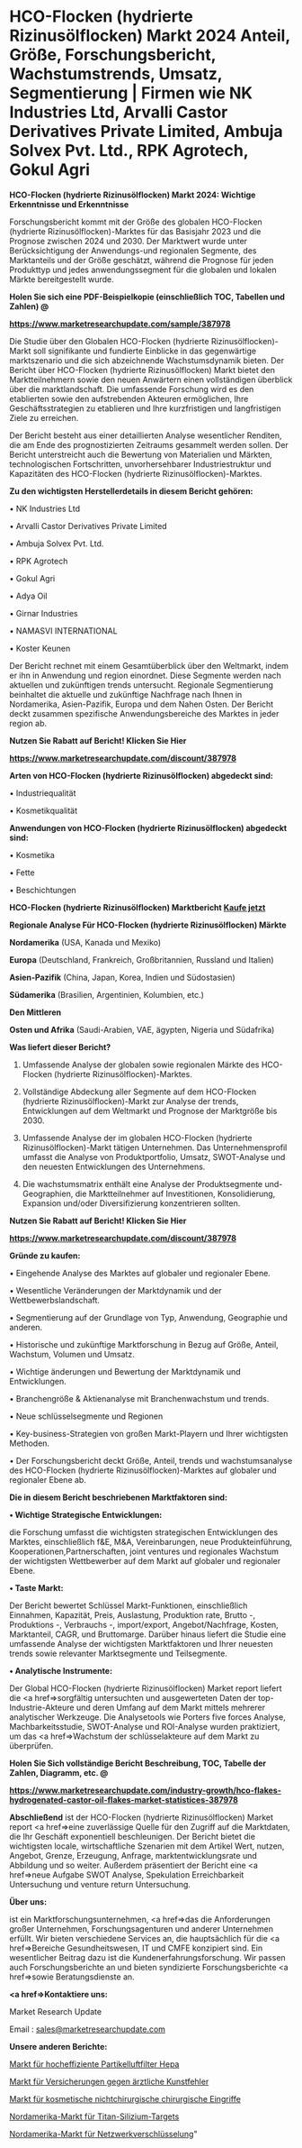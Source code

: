 # HCO-Flocken (hydrierte Rizinusölflocken) Markt 2024 Anteil, Größe, Forschungsbericht, Wachstumstrends, Umsatz, Segmentierung | Firmen wie NK Industries Ltd, Arvalli Castor Derivatives Private Limited, Ambuja Solvex Pvt. Ltd., RPK Agrotech, Gokul Agri

<strong>HCO-Flocken (hydrierte Rizinusölflocken) Markt 2024: Wichtige Erkenntnisse und Erkenntnisse</strong>

Forschungsbericht kommt mit der Größe des globalen HCO-Flocken (hydrierte Rizinusölflocken)-Marktes für das Basisjahr 2023 und die Prognose zwischen 2024 und 2030. Der Marktwert wurde unter Berücksichtigung der Anwendungs-und regionalen Segmente, des Marktanteils und der Größe geschätzt, während die Prognose für jeden Produkttyp und jedes anwendungssegment für die globalen und lokalen Märkte bereitgestellt wurde.



<strong>Holen Sie sich eine PDF-Beispielkopie (einschließlich TOC, Tabellen und Zahlen) @
</strong>

<strong><a href=https://www.marketresearchupdate.com/sample/387978>

<strong>https://www.marketresearchupdate.com/sample/387978</u></font></a></strong></strong>

Die Studie über den Globalen HCO-Flocken (hydrierte Rizinusölflocken)-Markt soll signifikante und fundierte Einblicke in das gegenwärtige marktszenario und die sich abzeichnende Wachstumsdynamik bieten. Der Bericht über HCO-Flocken (hydrierte Rizinusölflocken) Markt bietet den Marktteilnehmern sowie den neuen Anwärtern einen vollständigen überblick über die marktlandschaft. Die umfassende Forschung wird es den etablierten sowie den aufstrebenden Akteuren ermöglichen, Ihre Geschäftsstrategien zu etablieren und Ihre kurzfristigen und langfristigen Ziele zu erreichen.

Der Bericht besteht aus einer detaillierten Analyse wesentlicher Renditen, die am Ende des prognostizierten Zeitraums gesammelt werden sollen. Der Bericht unterstreicht auch die Bewertung von Materialien und Märkten, technologischen Fortschritten, unvorhersehbarer Industriestruktur und Kapazitäten des HCO-Flocken (hydrierte Rizinusölflocken)-Marktes.



<strong>Zu den wichtigsten Herstellerdetails in diesem Bericht gehören:</strong>

• NK Industries Ltd

• Arvalli Castor Derivatives Private Limited

• Ambuja Solvex Pvt. Ltd.

• RPK Agrotech

• Gokul Agri

• Adya Oil

• Girnar Industries

• NAMASVI INTERNATIONAL

• Koster Keunen

Der Bericht rechnet mit einem Gesamtüberblick über den Weltmarkt, indem er ihn in Anwendung und region einordnet. Diese Segmente werden nach aktuellen und zukünftigen trends untersucht. Regionale Segmentierung beinhaltet die aktuelle und zukünftige Nachfrage nach Ihnen in Nordamerika, Asien-Pazifik, Europa und dem Nahen Osten. Der Bericht deckt zusammen spezifische Anwendungsbereiche des Marktes in jeder region ab.



<strong>Nutzen Sie Rabatt auf Bericht! Klicken Sie Hier
</strong>

<strong><a href=https://www.marketresearchupdate.com/discount/387978>https://www.marketresearchupdate.com/discount/387978</b></u></font></strong></a>



<strong>Arten von HCO-Flocken (hydrierte Rizinusölflocken) abgedeckt sind:</strong>

• Industriequalität

• Kosmetikqualität



<strong>Anwendungen von HCO-Flocken (hydrierte Rizinusölflocken) abgedeckt sind:</strong>

• Kosmetika

• Fette

• Beschichtungen



<strong>HCO-Flocken (hydrierte Rizinusölflocken) Marktbericht <a href=https://www.marketresearchupdate.com/buynow/387978>Kaufe jetzt</a></strong>



<strong>Regionale Analyse Für HCO-Flocken (hydrierte Rizinusölflocken) Märkte</strong>



<strong>Nordamerika</strong> (USA, Kanada und Mexiko)



<strong>Europa</strong> (Deutschland, Frankreich, Großbritannien, Russland und Italien)



<strong>Asien-Pazifik</strong> (China, Japan, Korea, Indien und Südostasien)



<strong>Südamerika</strong> (Brasilien, Argentinien, Kolumbien, etc.)



<strong>Den Mittleren</strong> 

<strong>Osten und Afrika</strong> (Saudi-Arabien, VAE, ägypten, Nigeria und Südafrika)



<strong>Was liefert dieser Bericht?</strong>

1. Umfassende Analyse der globalen sowie regionalen Märkte des HCO-Flocken (hydrierte Rizinusölflocken)-Marktes.

2. Vollständige Abdeckung aller Segmente auf dem HCO-Flocken (hydrierte Rizinusölflocken)-Markt zur Analyse der trends, Entwicklungen auf dem Weltmarkt und Prognose der Marktgröße bis 2030.

3. Umfassende Analyse der im globalen HCO-Flocken (hydrierte Rizinusölflocken)-Markt tätigen Unternehmen. Das Unternehmensprofil umfasst die Analyse von Produktportfolio, Umsatz, SWOT-Analyse und den neuesten Entwicklungen des Unternehmens.

4. Die wachstumsmatrix enthält eine Analyse der Produktsegmente und-Geographien, die Marktteilnehmer auf Investitionen, Konsolidierung, Expansion und/oder Diversifizierung konzentrieren sollten.



<strong>Nutzen Sie Rabatt auf Bericht! Klicken Sie Hier
</strong>

<strong><a href=https://www.marketresearchupdate.com/discount/387978>https://www.marketresearchupdate.com/discount/387978</b></u></font></strong></a>



<strong>Gründe zu kaufen:</strong>

• Eingehende Analyse des Marktes auf globaler und regionaler Ebene.

• Wesentliche Veränderungen der Marktdynamik und der Wettbewerbslandschaft.

• Segmentierung auf der Grundlage von Typ, Anwendung, Geographie und anderen.

• Historische und zukünftige Marktforschung in Bezug auf Größe, Anteil, Wachstum, Volumen und Umsatz.

• Wichtige änderungen und Bewertung der Marktdynamik und Entwicklungen.

• Branchengröße &amp; Aktienanalyse mit Branchenwachstum und trends.

• Neue schlüsselsegmente und Regionen

• Key-business-Strategien von großen Markt-Playern und Ihrer wichtigsten Methoden.

• Der Forschungsbericht deckt Größe, Anteil, trends und wachstumsanalyse des HCO-Flocken (hydrierte Rizinusölflocken)-Marktes auf globaler und regionaler Ebene ab.



<strong>Die in diesem Bericht beschriebenen Marktfaktoren sind:</strong>



<strong>• Wichtige Strategische Entwicklungen:</strong>

die Forschung umfasst die wichtigsten strategischen Entwicklungen des Marktes, einschließlich f&amp;E, M&amp;A, Vereinbarungen, neue Produkteinführung, Kooperationen,Partnerschaften, joint ventures und regionales Wachstum der wichtigsten Wettbewerber auf dem Markt auf globaler und regionaler Ebene.



<strong>• Taste Markt:</strong>

Der Bericht bewertet Schlüssel Markt-Funktionen, einschließlich Einnahmen, Kapazität, Preis, Auslastung, Produktion rate, Brutto -, Produktions -, Verbrauchs -, import/export, Angebot/Nachfrage, Kosten, Marktanteil, CAGR, und Bruttomarge. Darüber hinaus liefert die Studie eine umfassende Analyse der wichtigsten Marktfaktoren und Ihrer neuesten trends sowie relevanter Marktsegmente und Teilsegmente.



<strong>• Analytische Instrumente:</strong>

Der Global HCO-Flocken (hydrierte Rizinusölflocken) Market report liefert die <a href=>sorgf</a>ältig untersuchten und ausgewerteten Daten der top-Industrie-Akteure und deren Umfang auf dem Markt mittels mehrerer analytischer Werkzeuge. Die Analysetools wie Porters five forces Analyse, Machbarkeitsstudie, SWOT-Analyse und ROI-Analyse wurden praktiziert, um das <a href=>Wachstum</a> der schlüsselakteure auf dem Markt zu überprüfen.



<strong>Holen Sie Sich vollständige Bericht Beschreibung, TOC, Tabelle der Zahlen, Diagramm, etc. @ </strong>

<strong><a href=https://www.marketresearchupdate.com/industry-growth/hco-flakes-hydrogenated-castor-oil-flakes-market-statistices-387978>https://www.marketresearchupdate.com/industry-growth/hco-flakes-hydrogenated-castor-oil-flakes-market-statistices-387978</a></font></strong>



<strong>Abschließend</strong> ist der HCO-Flocken (hydrierte Rizinusölflocken) Market report <a href=>eine</a> zuverlässige Quelle für den Zugriff auf die Marktdaten, die Ihr Geschäft exponentiell beschleunigen. Der Bericht bietet die wichtigsten locale, wirtschaftliche Szenarien mit dem Artikel Wert, nutzen, Angebot, Grenze, Erzeugung, Anfrage, marktentwicklungsrate und Abbildung und so weiter. Außerdem präsentiert der Bericht eine <a href=>neue</a> Aufgabe SWOT Analyse, Spekulation Erreichbarkeit Untersuchung und venture return Untersuchung.



<strong>Über uns:</strong>

 ist ein Marktforschungsunternehmen, <a href=>das</a> die Anforderungen großer Unternehmen, Forschungsagenturen und anderer Unternehmen erfüllt. Wir bieten verschiedene Services an, die hauptsächlich für die <a href=>Bereiche</a> Gesundheitswesen, IT und CMFE konzipiert sind. Ein wesentlicher Beitrag dazu ist die Kundenerfahrungsforschung. Wir passen auch Forschungsberichte an und bieten syndizierte Forschungsberichte <a href=>sowie</a> Beratungsdienste an.



<strong><a href=>Kontaktiere uns:</a></strong>

Market Research Update

Email : sales@marketresearchupdate.com



<strong>Unsere anderen Berichte:</strong>

<a href=https://www.linkedin.com/pulse/high-efficiency-particulate-air-filter-hepa-market>Markt für hocheffiziente Partikelluftfilter Hepa</a>

<a href=https://www.linkedin.com/pulse/medical-malpractice-insurance-market-size-emerging>Markt für Versicherungen gegen ärztliche Kunstfehler</a>

<a href=https://www.linkedin.com/pulse/cosmetic-nonsurgical-surgery-procedure-market-size-share>Markt für kosmetische nichtchirurgische chirurgische Eingriffe</a>

<a href=https://www.linkedin.com/pulse/north-america-titanium-silicon-target-market-1f>Nordamerika-Markt für Titan-Silizium-Targets</a>

<a href=https://www.linkedin.com/pulse/north-america-network-encryption-market-ntbif/>Nordamerika-Markt für Netzwerkverschlüsselung</a>"
